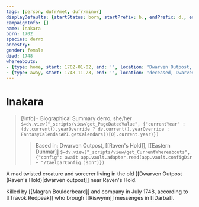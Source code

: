 ```yaml
---
tags: [person, dufr/met, dufr/minor]
displayDefaults: {startStatus: born, startPrefix: b., endPrefix: d., endStatus: died}
campaignInfo: []
name: Inakara
born: 1702
species: derro
ancestry:
gender: female
died: 1748
whereabouts:
- {type: home, start: 1702-01-02, end: '', location: 'Dwarven Outpost, Raven''s Hold, Eastern Dunmar'}
- {type: away, start: 1748-11-23, end: '', location: 'deceased, Dwarven outpost, Raven''s Hold, Eastern Dunmar'}
---
```

# Inakara
>[!info]+ Biographical Summary
>derro, she/her
>`$=dv.view("_scripts/view/get_PageDatedValue", {"currentYear" : (dv.current().yearOverride ? dv.current().yearOverride : FantasyCalendarAPI.getCalendars()[0].current.year)})`
>> Based in: Dwarven Outpost, [[Raven's Hold]], [[Eastern Dunmar]]
>> `$=dv.view("_scripts/view/get_CurrentWhereabouts", {"config": await app.vault.adapter.read(app.vault.configDir + "/taelgarConfig.json")})`

A mad twisted creature and sorcerer living in the old [[Dwarven Outpost (Raven's Hold)|dwarven outpost]] near Raven's Hold. 

Killed by [[Magran Boulderbeard]] and company in July 1748, according to [[Travok Redpeak]] who brough [[Riswynn]] messenges in [[Darba]]. 

